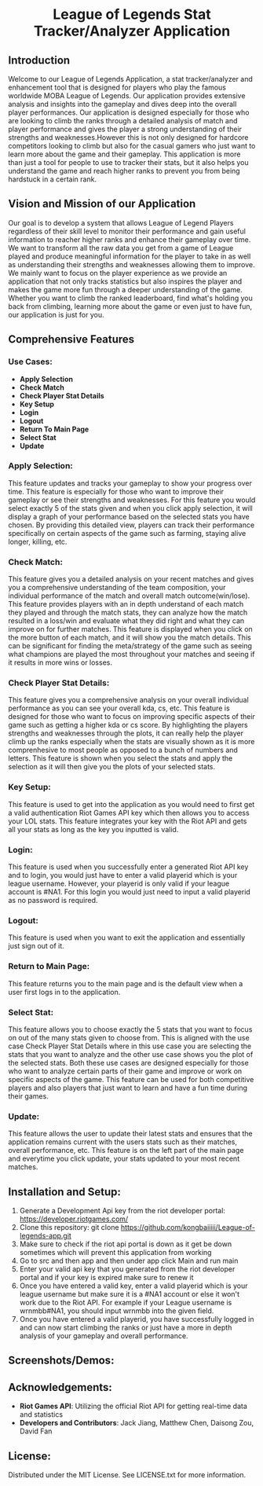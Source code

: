 # <p align="center">League of Legends Stat Tracker/Analyzer Application</p>
## Introduction
Welcome to our League of Legends Application, a stat tracker/analyzer and enhancement tool that is designed for players who play the famous worldwide MOBA League of Legends. Our application provides extensive analysis and insights into the gameplay and dives deep into the overall player performances. Our application is designed especially for those who are looking to climb the ranks through a detailed analysis of match and player performance and gives the player a strong understanding of their strengths and weaknesses.However this is not only designed for hardcore competitors looking to climb but also for the casual gamers who just want to learn more about the game and their gameplay. This application is more than just a tool for people to use to tracker their stats, but it also helps you understand the game and reach higher ranks to prevent you from being hardstuck in a certain rank.
## Vision and Mission of our Application
Our goal is to develop a system that allows League of Legend Players regardless of their skill level to monitor their performance and gain useful information to reacher higher ranks and enhance their gameplay over time. We want to transform all the raw data you get from a game of League played and produce meaningful information for the player to take in as well as understanding their strengths and weaknesses allowing them to improve. We mainly want to focus on the player experience as we provide an application that not only tracks statistics but also inspires the player and makes the game more fun through a deeper understanding of the game. Whether you want to climb the ranked leaderboard, find what's holding you back from climbing, learning more about the game or even just to have fun, our application is just for you.
## Comprehensive Features
### Use Cases:
- **Apply Selection**
- **Check Match**
- **Check Player Stat Details**
- **Key Setup**
- **Login**
- **Logout**
- **Return To Main Page**
- **Select Stat**
- **Update**
### Apply Selection:  
This feature updates and tracks your gameplay to show your progress over time. This feature is especially for those who want to improve their gameplay or see their strengths and weaknesses. For this feature you would select exactly 5 of the stats given and when you click apply selection, it will display a graph of your performance based on the selected stats you have chosen. By providing this detailed view, players can track their performance specifically on certain aspects of the game such as farming, staying alive longer, killing, etc.
### Check Match:  
This feature gives you a detailed analysis on your recent matches and gives you a comprehensive understanding of the team composition, your individual performance of the match and overall match outcome(win/lose). This feature provides players with an in depth understand of each match they played and through the match stats, they can analyze how the match resulted in a loss/win and evaluate what they did right and what they can improve on for further matches. This feature is displayed when you click on the more button of each match, and it will show you the match details. This can be significant for finding the meta/strategy of the game such as seeing what champions are played the most throughout your matches and seeing if it results in more wins or losses.
### Check Player Stat Details:  
This feature gives you a comprehensive analysis on your overall individual performance as you can see your overall kda, cs, etc. This feature is designed for those who want to focus on improving specific aspects of their game such as getting a higher kda or cs score. By highlighting the players strengths and weaknesses through the plots, it can really help the player climb up the ranks especially when the stats are visually shown as it is more comprenhesive to most people as opposed to a bunch of numbers and letters. This feature is shown when you select the stats and apply the selection as it will then give you the plots of your selected stats.
### Key Setup:
This feature is used to get into the application as you would need to first get a valid authentication Riot Games API key which then allows you to access your LOL stats. This feature integrates your key with the Riot API and gets all your stats as long as the key you inputted is valid.
### Login:
This feature is used when you successfully enter a generated Riot API key and to login, you would just have to enter a valid playerid which is your league username. However, your playerid is only valid if your league account is #NA1. For this login you would just need to input a valid playerid as no password is required.
### Logout:
This feature is used when you want to exit the application and essentially just sign out of it.
### Return to Main Page:
This feature returns you to the main page and is the default view when a user first logs in to the application.
### Select Stat:
This feature allows you to choose exactly the 5 stats that you want to focus on out of the many stats given to choose from. This is aligned with the use case Check Player Stat Details where in this use case you are selecting the stats that you want to analyze and the other use case shows you the plot of the selected stats. Both these use cases are designed especially for those who want to analyze certain parts of their game and improve or work on specific aspects of the game. This feature can be used for both competitive players and also players that just want to learn and have a fun time during their games.
### Update:
This feature allows the user to update their latest stats and ensures that the application remains current with the users stats such as their matches, overall performance, etc. This feature is on the left part of the main page and everytime you click update, your stats updated to your most recent matches.
## Installation and Setup:
1. Generate a Development Api key from the riot developer portal: https://developer.riotgames.com/
2. Clone this repository: git clone https://github.com/kongbaiiiii/League-of-legends-app.git
3. Make sure to check if the riot api portal is down as it get be down sometimes which will prevent this application from working
4. Go to src and then app and then under app click Main and run main
5. Enter your valid api key that you generated from the riot developer portal and if your key is expired make sure to renew it
6. Once you have entered a valid key, enter a valid playerid which is your league username but make sure it is a #NA1 account or else it won't work due to the Riot API. For example if your League username is wrnmbb#NA1, you should input wrnmbb into the given field.
7. Once you have entered a valid playerid, you have successfully logged in and can now start climbing the ranks or just have a more in depth analysis of your gameplay and overall performance.
## Screenshots/Demos:
## Acknowledgements:
- **Riot Games API**: Utilizing the official Riot API for getting real-time data and statistics
- **Developers and Contributors**: Jack Jiang, Matthew Chen, Daisong Zou, David Fan
## License:
Distributed under the MIT License. See LICENSE.txt for more information.